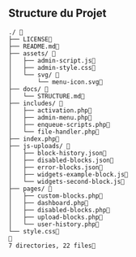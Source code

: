 ## Structure du Projet

    ./ 📁
    ├── LICENSE📄
    ├── README.md📄
    ├── assets/ 📁
    │   ├── admin-script.js📄
    │   ├── admin-style.css📄
    │   └── svg/ 📁
    │       └── menu-icon.svg📄
    ├── docs/ 📁
    │   └── STRUCTURE.md📄
    ├── includes/ 📁
    │   ├── activation.php📄
    │   ├── admin-menu.php📄
    │   ├── enqueue-scripts.php📄
    │   └── file-handler.php📄
    ├── index.php📄
    ├── js-uploads/ 📁
    │   ├── block-history.json📄
    │   ├── disabled-blocks.json📄
    │   ├── error-blocks.json📄
    │   ├── widgets-example-block.js📄
    │   └── widgets-second-block.js📄
    ├── pages/ 📁
    │   ├── custom-blocks.php📄
    │   ├── dashboard.php📄
    │   ├── disabled-blocks.php📄
    │   ├── upload-blocks.php📄
    │   └── user-history.php📄
    └── style.css📄
    📄
    7 directories, 22 files📄
